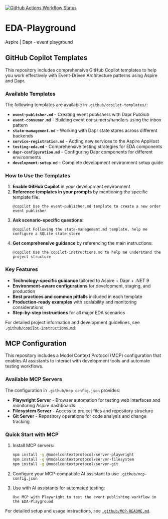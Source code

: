 [![GitHub Actions Workflow Status](https://img.shields.io/github/actions/workflow/status/perokvist/EDA-playground/.github%2Fworkflows%2Fdotnet.yml?branch=main&label=Build&logo=github)](https://github.com/perokvist/EDA-Playground/actions/workflows/dotnet.yml)


# EDA-Playground
Aspire | Dapr - event playground

## GitHub Copilot Templates

This repository includes comprehensive GitHub Copilot templates to help you work effectively with Event-Driven Architecture patterns using Aspire and Dapr.

### Available Templates

The following templates are available in `.github/copilot-templates/`:

- **`event-publisher.md`** - Creating event publishers with Dapr PubSub
- **`event-consumer.md`** - Building event consumers/handlers using the inbox pattern  
- **`state-management.md`** - Working with Dapr state stores across different backends
- **`service-registration.md`** - Adding new services to the Aspire AppHost
- **`testing-eda.md`** - Comprehensive testing strategies for EDA components
- **`dapr-configuration.md`** - Configuring Dapr components for different environments
- **`development-setup.md`** - Complete development environment setup guide

### How to Use the Templates

1. **Enable GitHub Copilot** in your development environment
2. **Reference templates in your prompts** by mentioning the specific template file:
   ```
   @copilot Use the event-publisher.md template to create a new order event publisher
   ```
3. **Ask scenario-specific questions**:
   ```
   @copilot Following the state-management.md template, help me configure a SQLite state store
   ```
4. **Get comprehensive guidance** by referencing the main instructions:
   ```
   @copilot Use the copilot-instructions.md to help me understand the project structure
   ```

### Key Features

- **Technology-specific guidance** tailored to Aspire + Dapr + .NET 9
- **Environment-aware configurations** for development, staging, and production  
- **Best practices and common pitfalls** included in each template
- **Production-ready examples** with scalability and monitoring considerations
- **Step-by-step instructions** for all major EDA scenarios

For detailed project information and development guidelines, see [`.github/copilot-instructions.md`](.github/copilot-instructions.md).

## MCP Configuration

This repository includes a Model Context Protocol (MCP) configuration that enables AI assistants to interact with development tools and automate testing workflows.

### Available MCP Servers

The configuration in `.github/mcp-config.json` provides:

- **Playwright Server** - Browser automation for testing web interfaces and monitoring Aspire dashboards
- **Filesystem Server** - Access to project files and repository structure  
- **Git Server** - Repository operations for code analysis and change tracking

### Quick Start with MCP

1. Install MCP servers:
   ```bash
   npm install -g @modelcontextprotocol/server-playwright
   npm install -g @modelcontextprotocol/server-filesystem  
   npm install -g @modelcontextprotocol/server-git
   ```

2. Configure your MCP-compatible AI assistant to use `.github/mcp-config.json`

3. Use with AI assistants for automated testing:
   ```
   Use MCP with Playwright to test the event publishing workflow in the EDA-Playground
   ```

For detailed setup and usage instructions, see [`.github/MCP-README.md`](.github/MCP-README.md).
